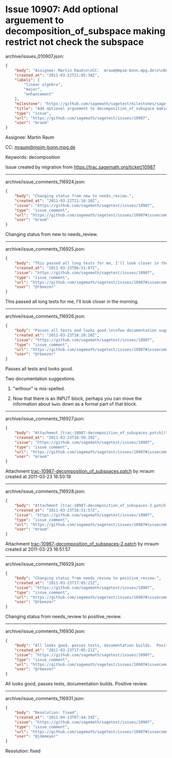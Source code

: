 # Issue 10907: Add optional arguement to decomposition_of_subspace making restrict not check the subspace

archive/issues_010907.json:
```json
{
    "body": "Assignee: Martin Raum\n\nCC:  mraum@mpim-bonn.mpg.de\n\nKeywords: decomposition\n\n\n\nIssue created by migration from https://trac.sagemath.org/ticket/10987\n\n",
    "created_at": "2011-03-22T21:05:38Z",
    "labels": [
        "linear algebra",
        "major",
        "enhancement"
    ],
    "milestone": "https://github.com/sagemath/sagetest/milestones/sage-4.7",
    "title": "Add optional arguement to decomposition_of_subspace making restrict not check the subspace",
    "type": "issue",
    "url": "https://github.com/sagemath/sagetest/issues/10907",
    "user": "mraum"
}
```
Assignee: Martin Raum

CC:  mraum@mpim-bonn.mpg.de

Keywords: decomposition



Issue created by migration from https://trac.sagemath.org/ticket/10987





---

archive/issue_comments_116924.json:
```json
{
    "body": "Changing status from new to needs_review.",
    "created_at": "2011-03-22T21:16:10Z",
    "issue": "https://github.com/sagemath/sagetest/issues/10907",
    "type": "issue_comment",
    "url": "https://github.com/sagemath/sagetest/issues/10907#issuecomment-116924",
    "user": "mraum"
}
```

Changing status from new to needs_review.



---

archive/issue_comments_116925.json:
```json
{
    "body": "This passed all long tests for me, I'll look closer in the morning.",
    "created_at": "2011-03-23T06:51:07Z",
    "issue": "https://github.com/sagemath/sagetest/issues/10907",
    "type": "issue_comment",
    "url": "https://github.com/sagemath/sagetest/issues/10907#issuecomment-116925",
    "user": "@rbeezer"
}
```

This passed all long tests for me, I'll look closer in the morning.



---

archive/issue_comments_116926.json:
```json
{
    "body": "Passes all tests and looks good.\n\nTwo documentation suggestions.\n\n1.  \"withour\" is mis-spelled.\n\n2.  Now that there is an INPUT block, perhaps you can move the information about `kwds` down as a formal part of that block.",
    "created_at": "2011-03-23T16:20:20Z",
    "issue": "https://github.com/sagemath/sagetest/issues/10907",
    "type": "issue_comment",
    "url": "https://github.com/sagemath/sagetest/issues/10907#issuecomment-116926",
    "user": "@rbeezer"
}
```

Passes all tests and looks good.

Two documentation suggestions.

1.  "withour" is mis-spelled.

2.  Now that there is an INPUT block, perhaps you can move the information about `kwds` down as a formal part of that block.



---

archive/issue_comments_116927.json:
```json
{
    "body": "Attachment [trac-10987-decomposition_of_subspaces.patch](tarball://root/attachments/some-uuid/ticket10987/trac-10987-decomposition_of_subspaces.patch) by mraum created at 2011-03-23 16:50:19",
    "created_at": "2011-03-23T16:50:19Z",
    "issue": "https://github.com/sagemath/sagetest/issues/10907",
    "type": "issue_comment",
    "url": "https://github.com/sagemath/sagetest/issues/10907#issuecomment-116927",
    "user": "mraum"
}
```

Attachment [trac-10987-decomposition_of_subspaces.patch](tarball://root/attachments/some-uuid/ticket10987/trac-10987-decomposition_of_subspaces.patch) by mraum created at 2011-03-23 16:50:19



---

archive/issue_comments_116928.json:
```json
{
    "body": "Attachment [trac-10987-decomposition_of_subspaces-2.patch](tarball://root/attachments/some-uuid/ticket10987/trac-10987-decomposition_of_subspaces-2.patch) by mraum created at 2011-03-23 16:51:57",
    "created_at": "2011-03-23T16:51:57Z",
    "issue": "https://github.com/sagemath/sagetest/issues/10907",
    "type": "issue_comment",
    "url": "https://github.com/sagemath/sagetest/issues/10907#issuecomment-116928",
    "user": "mraum"
}
```

Attachment [trac-10987-decomposition_of_subspaces-2.patch](tarball://root/attachments/some-uuid/ticket10987/trac-10987-decomposition_of_subspaces-2.patch) by mraum created at 2011-03-23 16:51:57



---

archive/issue_comments_116929.json:
```json
{
    "body": "Changing status from needs_review to positive_review.",
    "created_at": "2011-03-23T17:05:21Z",
    "issue": "https://github.com/sagemath/sagetest/issues/10907",
    "type": "issue_comment",
    "url": "https://github.com/sagemath/sagetest/issues/10907#issuecomment-116929",
    "user": "@rbeezer"
}
```

Changing status from needs_review to positive_review.



---

archive/issue_comments_116930.json:
```json
{
    "body": "All looks good, passes tests, documentation builds.  Positive review.",
    "created_at": "2011-03-23T17:05:21Z",
    "issue": "https://github.com/sagemath/sagetest/issues/10907",
    "type": "issue_comment",
    "url": "https://github.com/sagemath/sagetest/issues/10907#issuecomment-116930",
    "user": "@rbeezer"
}
```

All looks good, passes tests, documentation builds.  Positive review.



---

archive/issue_comments_116931.json:
```json
{
    "body": "Resolution: fixed",
    "created_at": "2011-04-13T07:44:19Z",
    "issue": "https://github.com/sagemath/sagetest/issues/10907",
    "type": "issue_comment",
    "url": "https://github.com/sagemath/sagetest/issues/10907#issuecomment-116931",
    "user": "@jdemeyer"
}
```

Resolution: fixed
